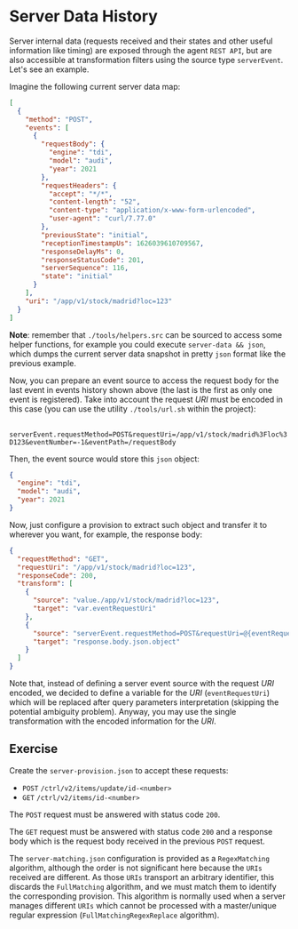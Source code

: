 # Server Data History

Server internal data (requests received and their states and other useful information like timing) are exposed through the agent `REST API`, but are also accessible at transformation filters using the source type `serverEvent`. Let's see an example.

Imagine the following current server data map:

```json
[
  {
    "method": "POST",
    "events": [
      {
        "requestBody": {
          "engine": "tdi",
          "model": "audi",
          "year": 2021
        },
        "requestHeaders": {
          "accept": "*/*",
          "content-length": "52",
          "content-type": "application/x-www-form-urlencoded",
          "user-agent": "curl/7.77.0"
        },
        "previousState": "initial",
        "receptionTimestampUs": 1626039610709567,
        "responseDelayMs": 0,
        "responseStatusCode": 201,
        "serverSequence": 116,
        "state": "initial"
      }
    ],
    "uri": "/app/v1/stock/madrid?loc=123"
  }
]
```

**Note**: remember that `./tools/helpers.src` can be sourced to access some helper functions, for example you could execute `server-data && json`, which dumps the current server data snapshot in pretty `json` format like the previous example.

Now, you can prepare an event source to access the request body for the last event in events history shown above (the last is the first as only one event is registered). Take into account the request *URI* must be encoded in this case (you can use the utility `./tools/url.sh` within the project):

​	`serverEvent.requestMethod=POST&requestUri=/app/v1/stock/madrid%3Floc%3D123&eventNumber=-1&eventPath=/requestBody`

Then, the event source would store this `json` object:

```json
{
  "engine": "tdi",
  "model": "audi",
  "year": 2021
}
```

Now, just configure a provision to extract such object and transfer it to wherever you want, for example, the response body:

```json
{
  "requestMethod": "GET",
  "requestUri": "/app/v1/stock/madrid?loc=123",
  "responseCode": 200,
  "transform": [
    {
      "source": "value./app/v1/stock/madrid?loc=123",
      "target": "var.eventRequestUri"
    },
    {
      "source": "serverEvent.requestMethod=POST&requestUri=@{eventRequestUri}&eventNumber=-1&eventPath=/requestBody",
      "target": "response.body.json.object"
    }
  ]
}
```

Note that, instead of defining a server event source with the request *URI* encoded, we decided to define a variable for the *URI*  (`eventRequestUri`) which will be replaced after query parameters interpretation (skipping the potential ambiguity problem). Anyway, you may use the single transformation with the encoded information for the *URI*.

## Exercise

Create the `server-provision.json` to accept these requests:

* `POST` `/ctrl/v2/items/update/id-<number>`
* `GET` `/ctrl/v2/items/id-<number>`

The `POST` request must be answered with status code `200`.

The `GET` request must be answered with status code `200` and a response body which is the request body received in the previous `POST` request.

The `server-matching.json` configuration is provided as a `RegexMatching` algorithm, although the order is not significant here because the `URIs` received are different. As those `URIs` transport an arbitrary identifier, this discards the `FullMatching` algorithm, and we must match them to identify the corresponding provision. This algorithm is normally used when a server manages different `URIs` which cannot be processed with a master/unique regular expression (`FullMatchingRegexReplace` algorithm).
